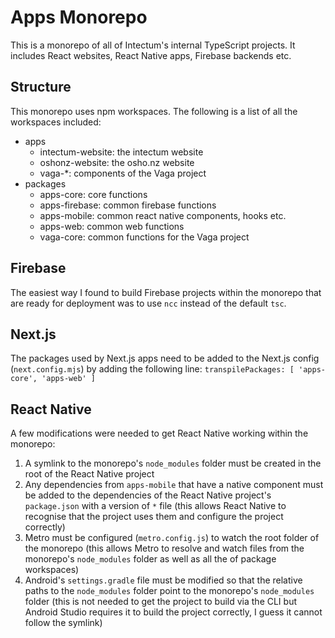 # Apps Monorepo

This is a monorepo of all of Intectum's internal TypeScript projects. It includes React websites, React Native apps, Firebase backends etc.

## Structure

This monorepo uses npm workspaces. The following is a list of all the workspaces included:

- apps
  - intectum-website: the intectum website
  - oshonz-website: the osho.nz website
  - vaga-*: components of the Vaga project
- packages
  - apps-core: core functions
  - apps-firebase: common firebase functions
  - apps-mobile: common react native components, hooks etc.
  - apps-web: common web functions
  - vaga-core: common functions for the Vaga project

## Firebase

The easiest way I found to build Firebase projects within the monorepo that are ready for deployment was to use `ncc` instead of the default `tsc`.

## Next.js

The packages used by Next.js apps need to be added to the Next.js config (`next.config.mjs`) by adding the following line: `transpilePackages: [ 'apps-core', 'apps-web' ]`

## React Native

A few modifications were needed to get React Native working within the monorepo:

1. A symlink to the monorepo's `node_modules` folder must be created in the root of the React Native project
2. Any dependencies from `apps-mobile` that have a native component must be added to the dependencies of the React Native project's `package.json` with a version of `*` file (this allows React Native to recognise that the project uses them and configure the project correctly)
3. Metro must be configured (`metro.config.js`) to watch the root folder of the monorepo (this allows Metro to resolve and watch files from the monorepo's `node_modules` folder as well as all the of package workspaces)
4. Android's `settings.gradle` file must be modified so that the relative paths to the `node_modules` folder point to the monorepo's `node_modules` folder (this is not needed to get the project to build via the CLI but Android Studio requires it to build the project correctly, I guess it cannot follow the symlink)
